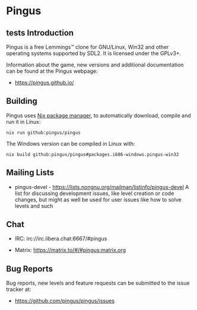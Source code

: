 Pingus
======

tests
Introduction
------------

Pingus is a free Lemmings™ clone for GNU/Linux, Win32 and other
operating systems supported by SDL2. It is licensed under the GPLv3+.

Information about the game, new versions and additional documentation
can be found at the Pingus webpage:

* https://pingus.github.io/


Building
--------

Pingus uses [Nix package manager](https://nixos.org/download/), to
automatically download, compile and run it in Linux:

    nix run github:pingus/pingus

The Windows version can be compiled in Linux with:

    nix build github:pingus/pingus#packages.i686-windows.pingus-win32


Mailing Lists
-------------

* pingus-devel - https://lists.nongnu.org/mailman/listinfo/pingus-devel
  A list for discussing development issues, like level
  creation or code changes, but might as well be used for user issues
  like how to solve levels and such


Chat
----

* IRC: irc://irc.libera.chat:6667/#pingus

* Matrix: https://matrix.to/#/#pingus:matrix.org


Bug Reports
-----------

Bug reports, new levels and feature requests can be submitted to the
issue tracker at:

* https://github.com/pingus/pingus/issues

